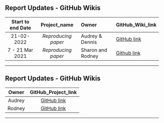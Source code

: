 
Report Updates - GitHub Wikis
---

Start to end Date |  Project_name | Owner | GitHub_Wiki_link 
:---: | :---: | :--- | :--- 
21-02-2022| *Reproducing paper* | Audrey & Dennis | [GitHub link]()
7 - 21 Mar 2021 | *Reproducing paper* | Sharon and Rodney | [Github link](https://github.com/Rodneyomukuti/16S-analysis-on-prokaryotic-diversity-in-vended-food-and-environmental-samples/wiki) 
---

Report Updates - GitHub Wikis
---

Owner | GitHub_Project_link 
:---: | :---: 
Audrey | [GitHub link]()
Rodney | [GitHub link](https://github.com/users/Rodneyomukuti/projects/3)
---
